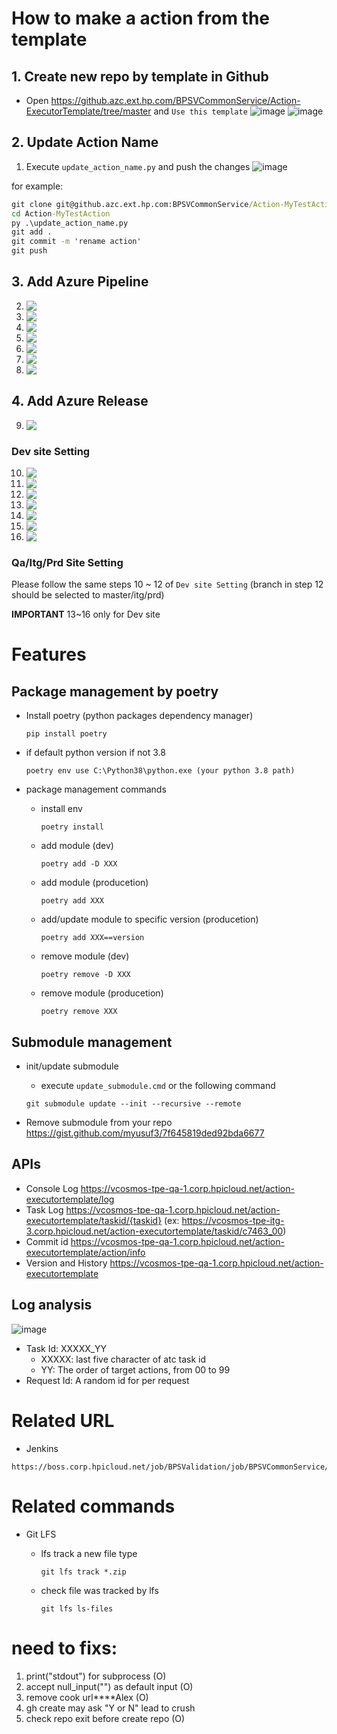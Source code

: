 # How to make a action from the template

## 1. Create new repo by template in Github

-   Open https://github.azc.ext.hp.com/BPSVCommonService/Action-ExecutorTemplate/tree/master and `Use this template`
    ![image](https://media.github.azc.ext.hp.com/user/14519/files/5de2a1e0-64d9-4d12-9847-9ce5f156c663)
    ![image](https://media.github.azc.ext.hp.com/user/14519/files/dbfa92a9-41b3-4ca6-aad3-ce414b519dda)

## 2. Update Action Name

1. Execute `update_action_name.py` and push the changes
   ![image](https://media.github.azc.ext.hp.com/user/14519/files/2f082776-98a1-4cd9-8073-71f5ca0a6d47)

for example:

```cmd
git clone git@github.azc.ext.hp.com:BPSVCommonService/Action-MyTestAction.git
cd Action-MyTestAction
py .\update_action_name.py
git add .
git commit -m 'rename action'
git push
```

## 3. Add Azure Pipeline

2. <img src='https://media.github.azc.ext.hp.com/user/14519/files/1253a1ca-7d6a-48c5-af55-25f550b50dd1' align='top'/>
3. <img src='https://media.github.azc.ext.hp.com/user/14519/files/663b5d63-b7ff-4509-a5bf-3bc385e02659' align='top'/>
4. <img src='https://media.github.azc.ext.hp.com/user/14519/files/3aa4cc49-ec13-45f2-a4a0-03d7a4235bdf' align='top'/>
5. <img src='https://media.github.azc.ext.hp.com/user/14519/files/553e954d-0e8a-4916-a995-be3c2f1e24e2' align='top'/>
6. <img src='https://media.github.azc.ext.hp.com/user/14519/files/e3628d33-cc54-4241-8c54-f141b936452a' align='top'/>
7. <img src='https://media.github.azc.ext.hp.com/user/14519/files/00687dd3-bf3f-4bc3-a1c5-b143fe80cf57' align='top'/>
8. <img src='https://media.github.azc.ext.hp.com/user/14519/files/7d8714de-afcd-46c0-9582-cd0a716e6aec' align='top'/>

## 4. Add Azure Release

9. <img src='https://media.github.azc.ext.hp.com/user/14519/files/6c9483b7-a109-4c1a-a68c-360947538873' align='top'/>

### Dev site Setting

10. <img src='https://media.github.azc.ext.hp.com/user/14519/files/31e051c4-7527-473d-b19b-808c1f8ec197' align='top'/>
11. <img src='https://media.github.azc.ext.hp.com/user/14519/files/6d81ff33-d773-470b-98fd-33a4624873a1' align='top'/>
12. <img src='https://media.github.azc.ext.hp.com/user/14519/files/0c0162d5-097f-4860-bb68-8e769b964c25' align='top'/>
13. <img src='https://media.github.azc.ext.hp.com/user/14519/files/2b4741e3-e040-4926-af38-1a85ed29c810' align='top'/>
14. <img src='https://media.github.azc.ext.hp.com/user/14519/files/26b1ca7e-1fd7-4c95-9f3e-4a954b3cafc7' align='top'/>
15. <img src='https://media.github.azc.ext.hp.com/user/14519/files/26e3b051-28d1-4467-b9f4-d0a5035be1ef' align='top'/>
16. <img src='https://media.github.azc.ext.hp.com/user/14519/files/e93a8acc-2ad0-41f9-8bbb-0c507ebe95f9' align='top'/>

### Qa/Itg/Prd Site Setting

Please follow the same steps 10 ~ 12 of `Dev site Setting` (branch in step 12 should be selected to master/itg/prd)

**IMPORTANT** 13~16 only for Dev site

# Features

## Package management by poetry

-   Install poetry (python packages dependency manager)

    ```
    pip install poetry
    ```

-   if default python version if not 3.8

    ```
    poetry env use C:\Python38\python.exe (your python 3.8 path)
    ```

-   package management commands

    -   install env
        ```
        poetry install
        ```
    -   add module (dev)

        ```
        poetry add -D XXX
        ```

    -   add module (producetion)

        ```
        poetry add XXX
        ```

    -   add/update module to specific version (producetion)

        ```
        poetry add XXX==version
        ```

    -   remove module (dev)

        ```
        poetry remove -D XXX
        ```

    -   remove module (producetion)
        ```
        poetry remove XXX
        ```

## Submodule management

-   init/update submodule

    -   execute `update_submodule.cmd` or the following command

    ```
    git submodule update --init --recursive --remote
    ```

-   Remove submodule from your repo
    https://gist.github.com/myusuf3/7f645819ded92bda6677

## APIs

-   Console Log https://vcosmos-tpe-qa-1.corp.hpicloud.net/action-executortemplate/log
-   Task Log https://vcosmos-tpe-qa-1.corp.hpicloud.net/action-executortemplate/taskid/{taskid}
    (ex: https://vcosmos-tpe-itg-3.corp.hpicloud.net/action-executortemplate/taskid/c7463_00)
-   Commit id https://vcosmos-tpe-qa-1.corp.hpicloud.net/action-executortemplate/action/info
-   Version and History https://vcosmos-tpe-qa-1.corp.hpicloud.net/action-executortemplate

## Log analysis

![image](https://media.github.azc.ext.hp.com/user/14519/files/a075bd6c-6708-40fb-a9ff-dfe76ec61aaa)

-   Task Id: XXXXX_YY
    -   XXXXX: last five character of atc task id
    -   YY: The order of target actions, from 00 to 99
-   Request Id: A random id for per request

# Related URL

-   Jenkins

```
https://boss.corp.hpicloud.net/job/BPSValidation/job/BPSVCommonService/
```

# Related commands

-   Git LFS

    -   lfs track a new file type

        ```
        git lfs track *.zip
        ```

    -   check file was tracked by lfs
        ```
        git lfs ls-files
        ```

# need to fixs:

1. print("stdout") for subprocess (O)
2. accept null_input("") as default input (O)
3. remove cook url\*\*\*\*Alex (O)
4. gh create may ask "Y or N" lead to crush
5. check repo exit before create repo (O)
